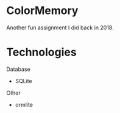 # ColorMemory

Another fun assignment I did back in 2018.

# Technologies
Database
- SQLite

Other
- ormlite
